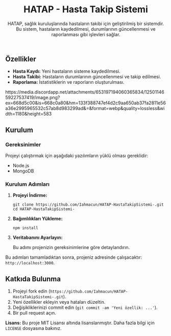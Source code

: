 <!DOCTYPE html>
<html lang="tr">
<head>
    <meta charset="UTF-8">
    <meta name="viewport" content="width=device-width, initial-scale=1.0">
</head>
<body>
    <header>
        <h1>HATAP - Hasta Takip Sistemi</h1>
        <p>HATAP, sağlık kuruluşlarında hastaların takibi için geliştirilmiş bir sistemdir. Bu sistem, hastaların kaydedilmesi, durumlarının güncellenmesi ve raporlanması gibi işlevleri sağlar.</p>
    </header>

<section>
        <h2>Özellikler</h2>
        <ul>
            <li><strong>Hasta Kaydı:</strong> Yeni hastaların sisteme kaydedilmesi.</li>
            <li><strong>Hasta Takibi:</strong> Hastaların durumlarının güncellenmesi ve takip edilmesi.</li>
            <li><strong>Raporlama:</strong> İstatistiklerin ve raporların oluşturulması.</li>
        </ul>
    </section>
https://media.discordapp.net/attachments/653197194060365834/1250114659227537419/image.png?ex=668d5c00&is=668c0a80&hm=133f388747ef4d2c9aa650ab37fa2811e56a36e2995965532c57ab8d983299ad&=&format=webp&quality=lossless&width=1180&height=583
<section>
        <h2>Kurulum</h2>
        <h3>Gereksinimler</h3>
        <p>Projeyi çalıştırmak için aşağıdaki yazılımların yüklü olması gereklidir:</p>
        <ul>
            <li>Node.js</li>
            <li>MongoDB</li>
        </ul>

<h3>Kurulum Adımları</h3>
     <ol>
            <li><strong>Projeyi İndirme:</strong>
                <pre><code>git clone https://github.com/Iahmacun/HATAP-HastaTakipSistemi-.git
cd HATAP-HastaTakipSistemi-</code></pre>
            </li>
            <li><strong>Bağımlılıkları Yükleme:</strong>
                <pre><code>npm install</code></pre>
            </li>
            <li><strong>Veritabanını Ayarlayın:</strong>
                <p>Bu adımı projenizin gereksinimlerine göre detaylandırın.</p>
            </li>
        </ol>
        <p>Bu adımları tamamladıktan sonra, projeniz adresinde çalışacaktır: <code>http://localhost:3000</code>.</p>
    </section>

<section>
        <h2>Katkıda Bulunma</h2>
        <ol>
            <li>Projeyi fork edin (<code>https://github.com/Iahmacun/HATAP-HastaTakipSistemi-.git</code>).</li>
            <li>Yeni özellikler ekleyin veya hataları düzeltin.</li>
            <li>Değişikliklerinizi commit edin (<code>git commit -am 'Yeni özellik: ...'</code>).</li>
            <li>Bir pull request açın.</li>
        </ol>
    </section>

 <footer>
        <p><strong>Lisans:</strong> Bu proje MIT Lisansı altında lisanslanmıştır. Daha fazla bilgi için <code>LICENSE</code> dosyasına bakınız.</p>
    </footer>
</body>
</html>
